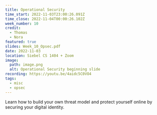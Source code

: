 ```yaml
---
title: Operational Security
time_start: 2022-11-03T23:00:26.091Z
time_close: 2022-11-04T00:00:26.102Z
week_number: 10
credit:
  - Thomas
  - Nora
featured: true
slides: Week_10_Opsec.pdf
date: 2022-11-03
location: Siebel CS 1404 + Zoom
image:
  path: image.png
  alt: Operational Security beginning slide
recording: https://youtu.be/4aidc5C0VO4
tags:
  - misc
  - opsec
---
```

Learn how to build your own threat model and protect yourself online by securing your digital identity.